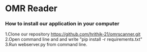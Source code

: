 # OMR Reader
<HTML>

<h3><b>How to install our application in your computer</b></h3>

1.Clone our repository https://github.com/hrithik-21/omrscanner.git<br>
2.Open command line and and write "pip install -r requirements.txt"<br>
3.Run webserver.py from command line.
</HTML>
